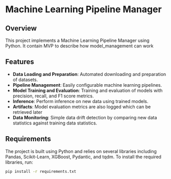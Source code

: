 # Machine Learning Pipeline Manager

## Overview
This project implements a Machine Learning Pipeline Manager using Python. It contain MVP to describe how model_management can work

## Features
- **Data Loading and Preparation**: Automated downloading and preparation of datasets.
- **Pipeline Management**: Easily configurable machine learning pipelines.
- **Model Training and Evaluation**: Training and evaluation of models with precision, recall, and F1 score metrics.
- **Inference**: Perform inference on new data using trained models.
- **Artifacts**:  Model evaluation  metrics are also logged  which can be retrieved later
- **Data Monitoring**: Simple data drift detection by comparing new data statistics against training data statistics.

## Requirements
The project is built using Python and relies on several libraries including Pandas, Scikit-Learn, XGBoost, Pydantic, and tqdm. To install the required libraries, run:


```bash
pip install -r requirements.txt
```